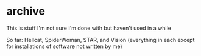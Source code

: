 # archive
This is stuff I'm not sure I'm done with but haven't used in a while

So far:
Hellcat, SpiderWoman, STAR, and Vision (everything in each except for installations of software not written by me)
